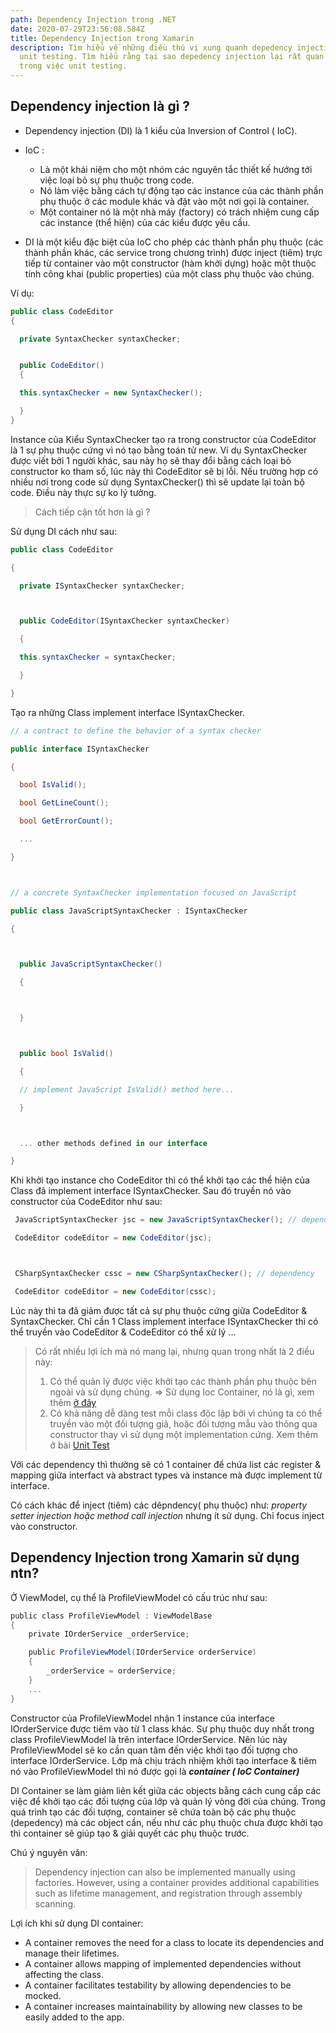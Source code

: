 ```yaml
---
path: Dependency Injection trong .NET
date: 2020-07-29T23:56:08.584Z
title: Dependency Injection trong Xamarin
description: Tìm hiểu về những điều thú vị xung quanh depedency injection và
  unit testing. Tìm hiểu rằng tại sao depedency injection lại rất quan trọng
  trong việc unit testing.
---
```

## Dependency injection là gì ?

* Dependency injection (DI) là 1 kiểu của Inversion of Control ( IoC).
* IoC :

  * Là một khái niệm cho một nhóm các nguyên tắc thiết kế hướng tới việc loại bỏ sự phụ thuộc trong code.
  * Nó làm việc bằng cách tự động tạo các instance của các thành phần phụ thuộc ở các module khác và đặt vào một nơi gọi là container.
  * Một container nó là một nhà máy (factory) có trách nhiệm cung cấp các instance (thể hiện) của các kiểu được yêu cầu.
* DI là một kiểu đặc biệt của IoC cho phép các thành phần phụ thuộc (các thành phần khác, các service trong chương trình) được inject (tiêm) trực tiếp từ container vào một constructor (hàm khởi dựng) hoặc một thuộc tính công khai (public properties) của một class phụ thuộc vào chúng.

Ví dụ:

```csharp
public class CodeEditor
{

  private SyntaxChecker syntaxChecker;


  public CodeEditor()
  {

  this.syntaxChecker = new SyntaxChecker();

  }
}
```

Instance của Kiểu SyntaxChecker tạo ra trong constructor của CodeEditor là 1 sự phụ thuộc cứng vì nó tạo bằng toán tử new. Ví dụ SyntaxChecker được viết bởi 1 người khác, sau này họ sẽ thay đổi bằng cách loại bỏ constructor ko tham số, lúc này thì CodeEditor sẽ bị lỗi. Nếu trường hợp có nhiều nơi trong code sử dụng SyntaxChecker() thì sẽ update lại toàn bộ code. Điều này thực sự ko lý tưởng.

> Cách tiếp cận tốt hơn là gì ?

Sử dụng DI cách như sau:

```csharp
public class CodeEditor

{

  private ISyntaxChecker syntaxChecker;



  public CodeEditor(ISyntaxChecker syntaxChecker)

  {

  this.syntaxChecker = syntaxChecker;

  }

}
```

Tạo ra những Class implement interface ISyntaxChecker.

```csharp
// a contract to define the behavior of a syntax checker

public interface ISyntaxChecker

{

  bool IsValid();

  bool GetLineCount();

  bool GetErrorCount();

  ...

}



// a concrete SyntaxChecker implementation focused on JavaScript

public class JavaScriptSyntaxChecker : ISyntaxChecker

{



  public JavaScriptSyntaxChecker()

  {



  }



  public bool IsValid()

  {

  // implement JavaScript IsValid() method here...

  }



  ... other methods defined in our interface

}
```

Khi khởi tạo instance cho CodeEditor thì có thể khởi tạo các thể hiện của Class đã implement interface ISyntaxChecker. Sau đó truyền nó vào constructor của CodeEditor như sau:

```csharp
 JavaScriptSyntaxChecker jsc = new JavaScriptSyntaxChecker(); // dependency

 CodeEditor codeEditor = new CodeEditor(jsc);



 CSharpSyntaxChecker cssc = new CSharpSyntaxChecker(); // dependency

 CodeEditor codeEditor = new CodeEditor(cssc);
```

Lúc này thì ta đã giảm được tất cả sự phụ thuộc cứng giữa CodeEditor & SyntaxChecker. Chỉ cần 1 Class implement interface ISyntaxChecker thì có thể truyền vào CodeEditor & CodeEditor có thể xử lý ...

> Có rất nhiều lợi ích mà nó mang lại, nhưng quan trọng nhất là 2 điều này:
>
> 1. Có thể quản lý được việc khởi tạo các thành phần phụ thuộc bên ngoài và sử dụng chúng. => Sử dụng Ioc Container, nó là gì, xem thêm [ở đây](https://blog.quilv.com/blog/ioc-container)
> 2. Có khả năng dễ dàng test mỗi class độc lập bởi vì chúng ta có thể truyền vào một đối tượng giả, hoặc đối tượng mẫu vào thông qua constructor thay vì sử dụng một implementation cứng. Xem thêm ở bài [Unit Test](https://blog.quilv.com/blog/unit-test-trong-xamarin)

Với các dependency thì thường sẽ có 1 container để chứa list các register & mapping giữa interfact và abstract types và instance mà được implement từ interface. 

Có cách khác để inject (tiêm) các dêpndency( phụ thuộc) như: *property setter injection hoặc method call injection* nhưng ít sử dụng. Chỉ focus inject vào constructor.

## Dependency Injection trong Xamarin sử dụng ntn?

Ở ViewModel, cụ thể là ProfileViewModel có cấu trúc như sau:

```csharp
public class ProfileViewModel : ViewModelBase  
{  
    private IOrderService _orderService;  

    public ProfileViewModel(IOrderService orderService)  
    {  
        _orderService = orderService;  
    }  
    ...  
}
```

Constructor của ProfileViewModel nhận 1 instance của interface IOrderService được tiêm vào từ 1 class khác. Sự phụ thuộc duy nhất trong class ProfileViewModel là trên interface IOrderService. Nên lúc này ProfileViewModel sẽ ko cần quan tâm đến việc khởi tạo đối tượng cho interface IOrderService. Lớp mà chịu trách nhiệm khởi tạo interface & tiêm nó vào ProfileViewModel thì nó được gọi là ***container ( IoC Container)***

DI Container se làm giảm liên kết giữa các objects bằng cách cung cấp các việc để khởi tạo các đối tượng của lớp và quản lý vòng đời của chúng. Trong quá trình tạo các đối tượng, container sẽ chứa toàn bộ các phụ thuộc (depedency) mà các object cần, nếu như các phụ thuộc chưa được khởi tạo thì container sẽ giúp tạo & giải quyết các phụ thuộc trước.

Chú ý nguyên văn:

> Dependency injection can also be implemented manually using factories. However, using a container provides additional capabilities such as lifetime management, and registration through assembly scanning.

Lợi ích khi sử dụng DI container:

* A container removes the need for a class to locate its dependencies and manage their lifetimes.
* A container allows mapping of implemented dependencies without affecting the class.
* A container facilitates testability by allowing dependencies to be mocked.
* A container increases maintainability by allowing new classes to be easily added to the app.